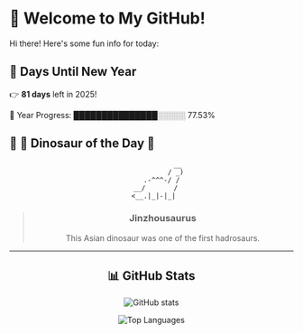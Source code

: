 # 🦖 Welcome to My GitHub!

Hi there! Here's some fun info for today:

## 📅 Days Until New Year
👉 **81 days** left in 2025!

📅 Year Progress: ███████████████░░░░░ 77.53%

## 🌟 🦕 Dinosaur of the Day 🌟

<div align="center">

```text
             __
            / _)
     .-^^^-/ /
  __/       /
 <__.|_|-|_|
```

> ### **Jinzhousaurus**
> This Asian dinosaur was one of the first hadrosaurs.

---

## 📊 GitHub Stats
![GitHub stats](https://github-readme-stats.vercel.app/api?username=MAadinP&show_icons=true&theme=tokyonight)

![Top Languages](https://github-readme-stats.vercel.app/api/top-langs/?username=MAadinP&layout=compact&theme=tokyonight&cache_seconds=1)


</div>